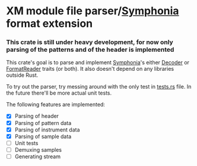 # XM module file parser/[Symphonia](https://docs.rs/symphonia/latest/symphonia/) format extension
### This crate is still under heavy development, for now only parsing of the patterns and of the header is implemented

This crate's goal is to parse and implement [Symphonia](https://docs.rs/symphonia/latest/symphonia/)'s either [Decoder](https://docs.rs/symphonia-core/latest/x86_64-unknown-linux-gnu/symphonia_core/codecs/trait.Decoder.html) or [FormatReader](https://docs.rs/symphonia-core/latest/symphonia_core/formats/trait.FormatReader.html) traits (or both). It also doesn't depend on any libraries outside Rust.

To try out the parser, try messing around with the only test in [tests.rs](/src/tests.rs) file. In the future there'll be more actual unit tests.

The following features are implemented:
- [x] Parsing of header
- [x] Parsing of pattern data
- [x] Parsing of instrument data
- [x] Parsing of sample data
- [ ] Unit tests
- [ ] Demuxing samples
- [ ] Generating stream
